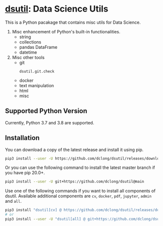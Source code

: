 # [dsutil](https://github.com/dclong/dsutil): Data Science Utils

This is a Python pacakage that contains misc utils for Data Science.

1. Misc enhancement of Python's built-in functionalities.
    - string
    - collections
    - pandas DataFrame
    - datetime
2. Misc other tools
    - git
      ```
      dsutil.git.check
      ```
    - docker
    - text manipulation
    - html
    - misc
    
## Supported Python Version

Currently, Python 3.7 and 3.8 are supported.

## Installation

You can download a copy of the latest release and install it using pip.
```bash
pip3 install --user -U https://github.com/dclong/dsutil/releases/download/v0.65.4/dsutil-0.65.4-py3-none-any.whl
```
Or you can use the following command to install the latest master branch
if you have pip 20.0+.
```bash
pip3 install --user -U git+https://github.com/dclong/dsutil@main
```
Use one of the following commands if you want to install all components of dsutil. 
Available additional components are `cv`, `docker`, `pdf`, `jupyter`, `admin` and `all`.
```bash
pip3 install "dsutil[cv] @ https://github.com/dclong/dsutil/releases/download/v0.65.4/dsutil-0.65.4-py3-none-any.whl"
# or
pip3 install --user -U "dsutil[all] @ git+https://github.com/dclong/dsutil@main"
```

